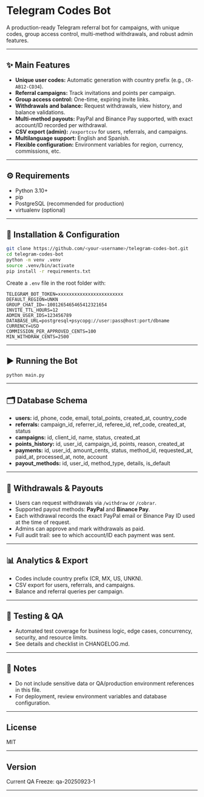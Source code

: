 # Telegram Codes Bot

A production-ready Telegram referral bot for campaigns, with unique codes, group access control, multi-method withdrawals, and robust admin features.

---

## ✨ Main Features

- **Unique user codes:** Automatic generation with country prefix (e.g., `CR-AB12-CD34`).
- **Referral campaigns:** Track invitations and points per campaign.
- **Group access control:** One-time, expiring invite links.
- **Withdrawals and balance:** Request withdrawals, view history, and balance validations.
- **Multi-method payouts:** PayPal and Binance Pay supported, with exact account/ID recorded per withdrawal.
- **CSV export (admin):** `/exportcsv` for users, referrals, and campaigns.
- **Multilanguage support:** English and Spanish.
- **Flexible configuration:** Environment variables for region, currency, commissions, etc.

---

## ⚙️ Requirements

- Python 3.10+
- pip
- PostgreSQL (recommended for production)
- virtualenv (optional)

---

## 🚀 Installation & Configuration

```bash
git clone https://github.com/<your-username>/telegram-codes-bot.git
cd telegram-codes-bot
python -m venv .venv
source .venv/bin/activate
pip install -r requirements.txt
```

Create a `.env` file in the root folder with:

```
TELEGRAM_BOT_TOKEN=xxxxxxxxxxxxxxxxxxxxxxxx
DEFAULT_REGION=UNKN
GROUP_CHAT_ID=-1001265465465412321654
INVITE_TTL_HOURS=12
ADMIN_USER_IDS=123456789
DATABASE_URL=postgresql+psycopg://user:pass@host:port/dbname
CURRENCY=USD
COMMISSION_PER_APPROVED_CENTS=100
MIN_WITHDRAW_CENTS=2500
```

---

## ▶️ Running the Bot

```bash
python main.py
```

---

## 🗂️ Database Schema

- **users:** id, phone, code, email, total_points, created_at, country_code
- **referrals:** campaign_id, referrer_id, referee_id, ref_code, created_at, status
- **campaigns:** id, client_id, name, status, created_at
- **points_history:** id, user_id, campaign_id, points, reason, created_at
- **payments:** id, user_id, amount_cents, status, method_id, requested_at, paid_at, processed_at, note, account
- **payout_methods:** id, user_id, method_type, details, is_default

---

## 💸 Withdrawals & Payouts

- Users can request withdrawals via `/withdraw` or `/cobrar`.
- Supported payout methods: **PayPal** and **Binance Pay**.
- Each withdrawal records the exact PayPal email or Binance Pay ID used at the time of request.
- Admins can approve and mark withdrawals as paid.
- Full audit trail: see to which account/ID each payment was sent.

---

## 📊 Analytics & Export

- Codes include country prefix (CR, MX, US, UNKN).
- CSV export for users, referrals, and campaigns.
- Balance and referral queries per campaign.

---

## 🧪 Testing & QA

- Automated test coverage for business logic, edge cases, concurrency, security, and resource limits.
- See details and checklist in CHANGELOG.md.

---

## 📝 Notes

- Do not include sensitive data or QA/production environment references in this file.
- For deployment, review environment variables and database configuration.

---

## License

MIT

---

## Version

Current QA Freeze: qa-20250923-1

---
